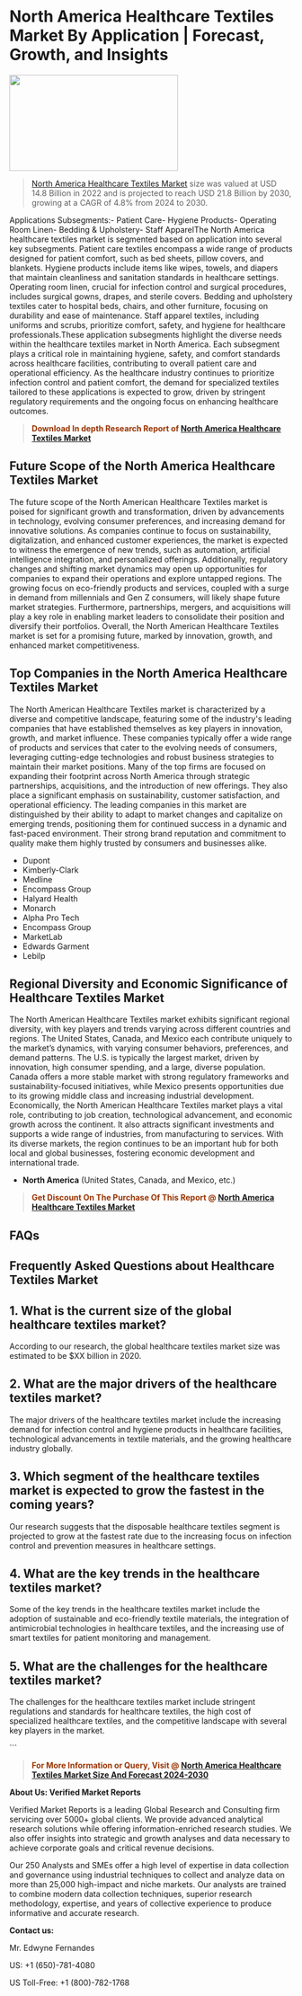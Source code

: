 <p><h1>North America Healthcare Textiles Market By Application | Forecast, Growth, and Insights</h1><p><img class="aligncenter size-medium wp-image-105565" src="https://ffe5etoiles.com/wp-content/uploads/2025/01/MST7-300x171.png" alt="" width="300" height="171" /></p><blockquote><p><a href="https://www.verifiedmarketreports.com/download-sample/?rid=569205&utm_source=Github-NA&utm_medium=362" target="_blank">North America Healthcare Textiles Market</a> size was valued at USD 14.8 Billion in 2022 and is projected to reach USD 21.8 Billion by 2030, growing at a CAGR of 4.8% from 2024 to 2030.</p></blockquote>Applications Subsegments:- Patient Care- Hygiene Products- Operating Room Linen- Bedding & Upholstery- Staff ApparelThe North America healthcare textiles market is segmented based on application into several key subsegments. Patient care textiles encompass a wide range of products designed for patient comfort, such as bed sheets, pillow covers, and blankets. Hygiene products include items like wipes, towels, and diapers that maintain cleanliness and sanitation standards in healthcare settings. Operating room linen, crucial for infection control and surgical procedures, includes surgical gowns, drapes, and sterile covers. Bedding and upholstery textiles cater to hospital beds, chairs, and other furniture, focusing on durability and ease of maintenance. Staff apparel textiles, including uniforms and scrubs, prioritize comfort, safety, and hygiene for healthcare professionals.These application subsegments highlight the diverse needs within the healthcare textiles market in North America. Each subsegment plays a critical role in maintaining hygiene, safety, and comfort standards across healthcare facilities, contributing to overall patient care and operational efficiency. As the healthcare industry continues to prioritize infection control and patient comfort, the demand for specialized textiles tailored to these applications is expected to grow, driven by stringent regulatory requirements and the ongoing focus on enhancing healthcare outcomes.</p><blockquote><p><span style="color: #993300;"><strong>Download In depth Research Report of <a href="https://www.verifiedmarketreports.com/download-sample/?rid=569205&utm_source=Github-NA&utm_medium=362">North America Healthcare Textiles Market</a></strong></span></p></blockquote><h2>Future Scope of the North America Healthcare Textiles Market</h2><p>The future scope of the North American Healthcare Textiles market is poised for significant growth and transformation, driven by advancements in technology, evolving consumer preferences, and increasing demand for innovative solutions. As companies continue to focus on sustainability, digitalization, and enhanced customer experiences, the market is expected to witness the emergence of new trends, such as automation, artificial intelligence integration, and personalized offerings. Additionally, regulatory changes and shifting market dynamics may open up opportunities for companies to expand their operations and explore untapped regions. The growing focus on eco-friendly products and services, coupled with a surge in demand from millennials and Gen Z consumers, will likely shape future market strategies. Furthermore, partnerships, mergers, and acquisitions will play a key role in enabling market leaders to consolidate their position and diversify their portfolios. Overall, the North American Healthcare Textiles market is set for a promising future, marked by innovation, growth, and enhanced market competitiveness.</p><h2>Top Companies in the North America Healthcare Textiles Market</h2><p>The North American Healthcare Textiles market is characterized by a diverse and competitive landscape, featuring some of the industry's leading companies that have established themselves as key players in innovation, growth, and market influence. These companies typically offer a wide range of products and services that cater to the evolving needs of consumers, leveraging cutting-edge technologies and robust business strategies to maintain their market positions. Many of the top firms are focused on expanding their footprint across North America through strategic partnerships, acquisitions, and the introduction of new offerings. They also place a significant emphasis on sustainability, customer satisfaction, and operational efficiency. The leading companies in this market are distinguished by their ability to adapt to market changes and capitalize on emerging trends, positioning them for continued success in a dynamic and fast-paced environment. Their strong brand reputation and commitment to quality make them highly trusted by consumers and businesses alike.</p><p><ul><li>Dupont </li><li> Kimberly-Clark </li><li> Medline </li><li> Encompass Group </li><li> Halyard Health </li><li> Monarch </li><li> Alpha Pro Tech </li><li> Encompass Group </li><li> MarketLab </li><li> Edwards Garment </li><li> Lebilp</li></ul></p><h2>Regional Diversity and Economic Significance of Healthcare Textiles Market</h2><p>The North American Healthcare Textiles market exhibits significant regional diversity, with key players and trends varying across different countries and regions. The United States, Canada, and Mexico each contribute uniquely to the market’s dynamics, with varying consumer behaviors, preferences, and demand patterns. The U.S. is typically the largest market, driven by innovation, high consumer spending, and a large, diverse population. Canada offers a more stable market with strong regulatory frameworks and sustainability-focused initiatives, while Mexico presents opportunities due to its growing middle class and increasing industrial development. Economically, the North American Healthcare Textiles market plays a vital role, contributing to job creation, technological advancement, and economic growth across the continent. It also attracts significant investments and supports a wide range of industries, from manufacturing to services. With its diverse markets, the region continues to be an important hub for both local and global businesses, fostering economic development and international trade.</p><ul> <li><strong>North America</strong> (United States, Canada, and Mexico, etc.)</li></ul><blockquote><p><span style="color: #993300;"><strong>Get Discount On The Purchase Of This Report @ <a href="https://www.verifiedmarketreports.com/ask-for-discount/?rid=569205&utm_source=Github-NA&utm_medium=362">North America Healthcare Textiles Market</a></strong></span></p></blockquote><h2>FAQs</h2><p><h2>Frequently Asked Questions about Healthcare Textiles Market</h1><h2>1. What is the current size of the global healthcare textiles market?</div><div></h2><p>According to our research, the global healthcare textiles market size was estimated to be $XX billion in 2020.</p><h2>2. What are the major drivers of the healthcare textiles market?</div><div></h2><p>The major drivers of the healthcare textiles market include the increasing demand for infection control and hygiene products in healthcare facilities, technological advancements in textile materials, and the growing healthcare industry globally.</p><h2>3. Which segment of the healthcare textiles market is expected to grow the fastest in the coming years?</div><div></h2><p>Our research suggests that the disposable healthcare textiles segment is projected to grow at the fastest rate due to the increasing focus on infection control and prevention measures in healthcare settings.</p><h2>4. What are the key trends in the healthcare textiles market?</div><div></h2><p>Some of the key trends in the healthcare textiles market include the adoption of sustainable and eco-friendly textile materials, the integration of antimicrobial technologies in healthcare textiles, and the increasing use of smart textiles for patient monitoring and management.</p><h2>5. What are the challenges for the healthcare textiles market?</div><div></h2><p>The challenges for the healthcare textiles market include stringent regulations and standards for healthcare textiles, the high cost of specialized healthcare textiles, and the competitive landscape with several key players in the market.</p></body></html>```</p><blockquote><p><span style="color: #993300;"><strong>For More Information or Query, Visit @ <a href="https://www.verifiedmarketreports.com/product/healthcare-textiles-market-size-and-forecast/">North America Healthcare Textiles Market Size And Forecast 2024-2030</a></strong></span></p></blockquote><p><strong>About Us: Verified Market Reports</strong></p><p>Verified Market Reports is a leading Global Research and Consulting firm servicing over 5000+ global clients. We provide advanced analytical research solutions while offering information-enriched research studies. We also offer insights into strategic and growth analyses and data necessary to achieve corporate goals and critical revenue decisions.</p><p>Our 250 Analysts and SMEs offer a high level of expertise in data collection and governance using industrial techniques to collect and analyze data on more than 25,000 high-impact and niche markets. Our analysts are trained to combine modern data collection techniques, superior research methodology, expertise, and years of collective experience to produce informative and accurate research.</p><p><strong>Contact us:</strong></p><p>Mr. Edwyne Fernandes</p><p>US: +1 (650)-781-4080</p><p>US Toll-Free: +1 (800)-782-1768</p>
